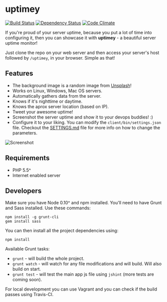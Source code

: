uptimey
=======

[![Build Status](https://travis-ci.org/stefanbc/uptimey.svg?branch=master)](https://travis-ci.org/stefanbc/uptimey) [![Dependency Status](https://dependencyci.com/github/stefanbc/uptimey/badge)](https://dependencyci.com/github/stefanbc/uptimey) [![Code Climate](https://codeclimate.com/github/stefanbc/uptimey/badges/gpa.svg)](https://codeclimate.com/github/stefanbc/uptimey)

If you're proud of your server uptime, because you put a lot of time into configuring it, then you can showcase it with **uptimey** - a beautiful server uptime monitor!

Just clone the repo on your web server and then access your server's host followed by `/uptimey`, in your browser. Simple as that!

Features
--

* The background image is a random image from [Unsplash](https://unsplash.com)!
* Works on Linux, Windows, Mac OS servers.
* Automatically gathers data from the server.
* Knows if it's nighttime or daytime.
* Knows the aprox server location (based on IP).
* Tweet your awesome uptime!
* Screenshot the server uptime and show it to your devops buddies! :)
* Configure it to your liking. You can modify the `client/bin/settings.json` file. Checkout the [SETTINGS.md](SETTINGS.md) file for more info on how to change the parameters.

![Screenshot](https://i.imgur.com/sbvuMBB.png)

Requirements
--

* PHP 5.5^
* Internet enabled server

Developers
--

Make sure you have Node 0.10^ and npm installed. You'll need to have Grunt and Sass installed. Use these commands:

```
npm install -g grunt-cli
gem install sass
```

You can then install all the project dependencies using:

```
npm install
```

Available Grunt tasks:

* `grunt` - will build the whole project.
* `grunt watch` - will watch for any file modifications and will build. Will also build on start.
* `grunt test` - will test the main app js file using `jshint` (more tests are coming soon).

For local development you can use Vagrant and you can check if the build passes using Travis-CI.
